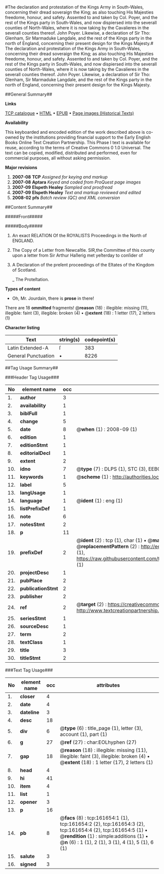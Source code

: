 #The declaration and protestation of the Kings Army in South-Wales, concerning their dread soveraign the King; as also touching His Majesties freedome, honour, and safety. Assented to and taken by Col. Poyer, and the rest of the Kings party in South-Wales, and now dispiersed into the severall counties of North-Wales, where it is now taking by the Cavalieres in the severall counties thereof. John Poyer. Likewise, a declaration of Sir Tho: Glenham, Sir Marmaduke Langdale, and the rest of the Kings party in the north of England, concerning their present design for the Kings Majesty.#
The declaration and protestation of the Kings Army in South-Wales, concerning their dread soveraign the King; as also touching His Majesties freedome, honour, and safety. Assented to and taken by Col. Poyer, and the rest of the Kings party in South-Wales, and now dispiersed into the severall counties of North-Wales, where it is now taking by the Cavalieres in the severall counties thereof. John Poyer. Likewise, a declaration of Sir Tho: Glenham, Sir Marmaduke Langdale, and the rest of the Kings party in the north of England, concerning their present design for the Kings Majesty.

##General Summary##

**Links**

[TCP catalogue](http://www.ota.ox.ac.uk/tcp/)  • 
[HTML](http://tei.it.ox.ac.uk/tcp/Texts-HTML/free/A96/A96526.html)  • 
[EPUB](http://tei.it.ox.ac.uk/tcp/Texts-EPUB/free/A96/A96526.epub) • 
[Page images (Historical Texts)](https://data.historicaltexts.jisc.ac.uk/view?pubId=eebo-99863819e&pageId=eebo-99863819e-161654-1)

**Availability**

This keyboarded and encoded edition of the
	       work described above is co-owned by the institutions
	       providing financial support to the Early English Books
	       Online Text Creation Partnership. This Phase I text is
	       available for reuse, according to the terms of Creative
	       Commons 0 1.0 Universal. The text can be copied,
	       modified, distributed and performed, even for
	       commercial purposes, all without asking permission.

**Major revisions**

1. __2007-08__ __TCP__ *Assigned for keying and markup*
1. __2007-08__ __Aptara__ *Keyed and coded from ProQuest page images*
1. __2007-09__ __Elspeth Healey__ *Sampled and proofread*
1. __2007-09__ __Elspeth Healey__ *Text and markup reviewed and edited*
1. __2008-02__ __pfs__ *Batch review (QC) and XML conversion*

##Content Summary##

#####Front#####

#####Body#####

1. An exact
RELATION
Of the
ROYALISTS
Proceedings in the North of
ENGLAND.

1. The Copy of a Letter from Newcaſtle.
SIR,the Committee of this county upon a letter from Sir Arthur Haſlerig
met yeſterday to conſider of
1. A Declaration of the preſent proceedings of the
Eſtates of the Kingdom of Scotland.

    _ The Proteſtation.

**Types of content**

  * Oh, Mr. Jourdain, there is **prose** in there!

There are 18 **ommitted** fragments! 
 @__reason__ (18) : illegible: missing (11), illegible: faint (3), illegible: broken (4)  •  @__extent__ (18) : 1 letter (17), 2 letters (1)

**Character listing**


|Text|string(s)|codepoint(s)|
|---|---|---|
|Latin Extended-A|ſ|383|
|General Punctuation|•|8226|

##Tag Usage Summary##

###Header Tag Usage###

|No|element name|occ|attributes|
|---|---|---|---|
|1.|__author__|3||
|2.|__availability__|1||
|3.|__biblFull__|1||
|4.|__change__|5||
|5.|__date__|8| @__when__ (1) : 2008-09 (1)|
|6.|__edition__|1||
|7.|__editionStmt__|1||
|8.|__editorialDecl__|1||
|9.|__extent__|2||
|10.|__idno__|7| @__type__ (7) : DLPS (1), STC (3), EEBO-CITATION (1), PROQUEST (1), VID (1)|
|11.|__keywords__|1| @__scheme__ (1) : http://authorities.loc.gov/ (1)|
|12.|__label__|5||
|13.|__langUsage__|1||
|14.|__language__|1| @__ident__ (1) : eng (1)|
|15.|__listPrefixDef__|1||
|16.|__note__|6||
|17.|__notesStmt__|2||
|18.|__p__|11||
|19.|__prefixDef__|2| @__ident__ (2) : tcp (1), char (1)  •  @__matchPattern__ (2) : ([0-9\-]+):([0-9IVX]+) (1), (.+) (1)  •  @__replacementPattern__ (2) : http://eebo.chadwyck.com/downloadtiff?vid=$1&page=$2 (1), https://raw.githubusercontent.com/textcreationpartnership/Texts/master/tcpchars.xml#$1 (1)|
|20.|__projectDesc__|1||
|21.|__pubPlace__|2||
|22.|__publicationStmt__|2||
|23.|__publisher__|2||
|24.|__ref__|2| @__target__ (2) : https://creativecommons.org/publicdomain/zero/1.0/ (1), http://www.textcreationpartnership.org/docs/. (1)|
|25.|__seriesStmt__|1||
|26.|__sourceDesc__|1||
|27.|__term__|2||
|28.|__textClass__|1||
|29.|__title__|3||
|30.|__titleStmt__|2||


###Text Tag Usage###

|No|element name|occ|attributes|
|---|---|---|---|
|1.|__closer__|4||
|2.|__date__|4||
|3.|__dateline__|3||
|4.|__desc__|18||
|5.|__div__|6| @__type__ (6) : title_page (1), letter (3), account (1), part (1)|
|6.|__g__|27| @__ref__ (27) : char:EOLhyphen (27)|
|7.|__gap__|18| @__reason__ (18) : illegible: missing (11), illegible: faint (3), illegible: broken (4)  •  @__extent__ (18) : 1 letter (17), 2 letters (1)|
|8.|__head__|4||
|9.|__hi__|41||
|10.|__item__|4||
|11.|__list__|1||
|12.|__opener__|3||
|13.|__p__|16||
|14.|__pb__|8| @__facs__ (8) : tcp:161654:1 (1), tcp:161654:2 (2), tcp:161654:3 (2), tcp:161654:4 (2), tcp:161654:5 (1)  •  @__rendition__ (1) : simple:additions (1)  •  @__n__ (6) : 1 (1), 2 (1), 3 (1), 4 (1), 5 (1), 6 (1)|
|15.|__salute__|3||
|16.|__signed__|3||
